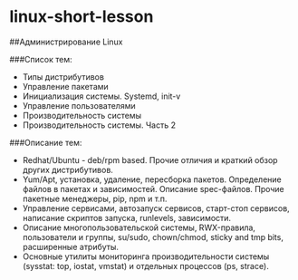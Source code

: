 # linux-short-lesson
##Администрирование Linux

###Список тем:

- Типы дистрибутивов		
- Управление пакетами		
- Инициализация системы. Systemd, init-v		
- Управление пользователями		
- Производительность системы		
- Производительность системы. Часть 2		


###Описание тем:
- Redhat/Ubuntu - deb/rpm based. Прочие отличия и краткий обзор других дистрибутивов.
- Yum/Apt, установка, удаление, пересборка пакетов. Определение файлов в пакетах и зависимостей. Описание spec-файлов. Прочие пакетные менеджеры, pip, npm и т.п.	
- Управление сервисами, автозапуск сервисов, старт-стоп сервисов, написание скриптов запуска, runlevels, зависимости.					
- Описание многопользовательской системы, RWX-правила, пользователи и группы, su/sudo, chown/chmod, sticky and tmp bits, расширенные атрибуты.			
- Основные утилиты мониторинга производительности системы (sysstat: top, iostat, vmstat) и отдельных процессов (ps, strace).		
